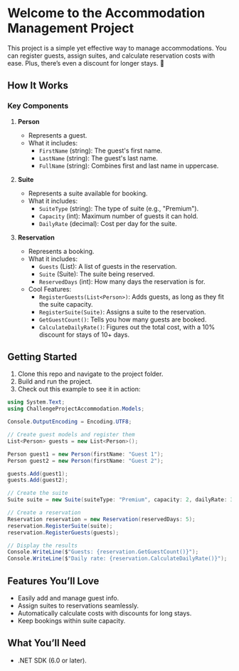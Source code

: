 # Welcome to the Accommodation Management Project

This project is a simple yet effective way to manage accommodations. You can register guests, assign suites, and calculate reservation costs with ease. Plus, there’s even a discount for longer stays. 🎉

## How It Works

### Key Components

1. **Person**
   - Represents a guest.
   - What it includes:
     - `FirstName` (string): The guest's first name.
     - `LastName` (string): The guest's last name.
     - `FullName` (string): Combines first and last name in uppercase.

2. **Suite**
   - Represents a suite available for booking.
   - What it includes:
     - `SuiteType` (string): The type of suite (e.g., "Premium").
     - `Capacity` (int): Maximum number of guests it can hold.
     - `DailyRate` (decimal): Cost per day for the suite.

3. **Reservation**
   - Represents a booking.
   - What it includes:
     - `Guests` (List<Person>): A list of guests in the reservation.
     - `Suite` (Suite): The suite being reserved.
     - `ReservedDays` (int): How many days the reservation is for.
   - Cool Features:
     - `RegisterGuests(List<Person>)`: Adds guests, as long as they fit the suite capacity.
     - `RegisterSuite(Suite)`: Assigns a suite to the reservation.
     - `GetGuestCount()`: Tells you how many guests are booked.
     - `CalculateDailyRate()`: Figures out the total cost, with a 10% discount for stays of 10+ days.

## Getting Started

1. Clone this repo and navigate to the project folder.
2. Build and run the project.
3. Check out this example to see it in action:

```csharp
using System.Text;
using ChallengeProjectAccommodation.Models;

Console.OutputEncoding = Encoding.UTF8;

// Create guest models and register them
List<Person> guests = new List<Person>();

Person guest1 = new Person(firstName: "Guest 1");
Person guest2 = new Person(firstName: "Guest 2");

guests.Add(guest1);
guests.Add(guest2);

// Create the suite
Suite suite = new Suite(suiteType: "Premium", capacity: 2, dailyRate: 30);

// Create a reservation
Reservation reservation = new Reservation(reservedDays: 5);
reservation.RegisterSuite(suite);
reservation.RegisterGuests(guests);

// Display the results
Console.WriteLine($"Guests: {reservation.GetGuestCount()}");
Console.WriteLine($"Daily rate: {reservation.CalculateDailyRate()}");
```

## Features You’ll Love

- Easily add and manage guest info.
- Assign suites to reservations seamlessly.
- Automatically calculate costs with discounts for long stays.
- Keep bookings within suite capacity.

## What You’ll Need

- .NET SDK (6.0 or later).
